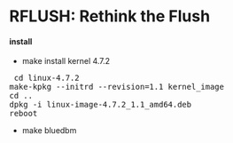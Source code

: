 RFLUSH: Rethink the Flush
=======================================

#### install

* make install kernel 4.7.2

<pre> cd linux-4.7.2
make-kpkg --initrd --revision=1.1 kernel_image
cd ..
dpkg -i linux-image-4.7.2_1.1_amd64.deb
reboot</pre>
 
* make bluedbm






